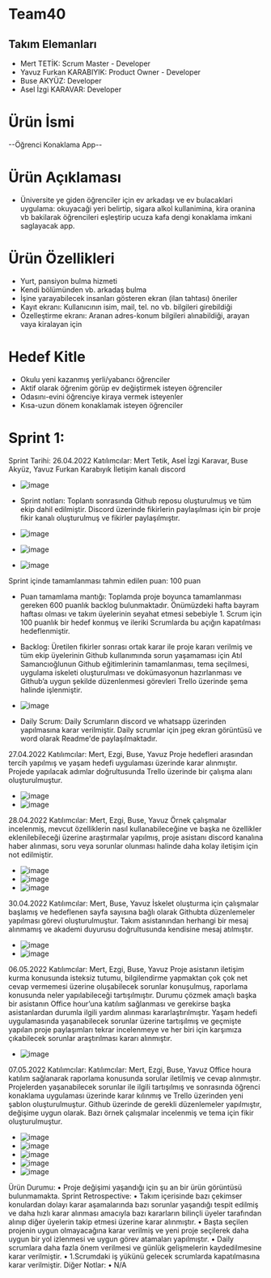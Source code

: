 # Team40

## Takım Elemanları

- Mert TETİK: Scrum Master - Developer
- Yavuz Furkan KARABIYIK: Product Owner - Developer
- Buse AKYÜZ: Developer
- Asel İzgi KARAVAR: Developer

# Ürün İsmi

--Öğrenci Konaklama App--

# Ürün Açıklaması

- Üniversite ye giden öğrenciler için ev arkadaşı ve ev bulacaklari uygulama: okuyacaği yeri belirtip, sigara alkol kullanimina, kira oranina vb bakilarak öğrencileri eşleştirip ucuza kafa dengi konaklama imkani saglayacak app.

# Ürün Özellikleri

- Yurt, pansiyon bulma hizmeti
- Kendi bölümünden vb. arkadaş bulma
- İşine yarayabilecek insanları gösteren ekran (ilan tahtası) öneriler
- Kayıt ekranı: Kullanıcının isim, mail, tel. no vb. bilgileri girebildiği 
- Özelleştirme ekranı: Aranan adres-konum bilgileri alınabildiği, arayan vaya kiralayan için

# Hedef Kitle

- Okulu yeni kazanmış yerli/yabancı öğrenciler
- Aktif olarak öğrenim görüp ev değiştirmek isteyen öğrenciler
- Odasını-evini öğrenciye kiraya vermek isteyenler
- Kısa-uzun dönem konaklamak isteyen öğrenciler

# Sprint 1:
Sprint Tarihi: 26.04.2022
Katılımcılar: Mert Tetik, Asel İzgi Karavar, Buse Akyüz, Yavuz Furkan Karabıyık
İletişim kanalı discord
 
- ![image](https://user-images.githubusercontent.com/104431485/167294986-bc8f820e-0849-417e-b9dd-0681b295ce43.png)

- Sprint notları: Toplantı sonrasında Github reposu oluşturulmuş ve tüm ekip dahil edilmiştir. Discord üzerinde fikirlerin paylaşılması için bir proje fikir kanalı oluşturulmuş ve fikirler paylaşılmıştır.    

- ![image](https://user-images.githubusercontent.com/104431485/167294989-3cb71d0b-1df0-45ab-8fa2-7fdc81ca26bf.png)
- ![image](https://user-images.githubusercontent.com/104431485/167294991-e3b3ffb9-2620-44e6-9a6b-0ed53949fbb7.png)
- ![image](https://user-images.githubusercontent.com/104431485/167295009-4598476d-6aeb-4d7a-af86-2e4307c7f601.png)

Sprint içinde tamamlanması tahmin edilen puan: 100 puan
- Puan tamamlama mantığı: Toplamda proje boyunca tamamlanması gereken 600 puanlık backlog bulunmaktadır. Önümüzdeki hafta bayram haftası olması ve takım üyelerinin seyahat etmesi sebebiyle 1. Scrum için 100 puanlık bir hedef konmuş ve ileriki Scrumlarda bu açığın kapatılması hedeflenmiştir.
- Backlog: Üretilen fikirler sonrası ortak karar ile proje kararı verilmiş ve tüm ekip üyelerinin Github kullanımında sorun yaşamaması için Atıl Samancıoğlunun Github eğitimlerinin tamamlanması, tema seçilmesi, uygulama iskeleti oluşturulması ve dokümasyonun hazırlanması ve Github’a uygun şekilde düzenlenmesi görevleri Trello üzerinde şema halinde işlenmiştir.

- ![image](https://user-images.githubusercontent.com/104431485/167295035-2f07d1a1-fbcb-4d38-8022-bcba3c07cfc2.png)


- Daily Scrum:
Daily Scrumların discord ve whatsapp üzerinden yapılmasına karar verilmiştir. Daily scrumlar için jpeg ekran görüntüsü ve word olarak Readme'de paylaşılmaktadır.

27.04.2022
Katılımcılar: Mert, Ezgi, Buse, Yavuz
Proje hedefleri arasından tercih yapılmış ve yaşam hedefi uygulaması üzerinde karar alınmıştır. Projede yapılacak adımlar doğrultusunda Trello üzerinde bir çalışma alanı oluşturulmuştur.

- ![image](https://user-images.githubusercontent.com/104431485/167295053-0f274521-cddb-4545-a2d5-b8eb409f8151.png)
- ![image](https://user-images.githubusercontent.com/104431485/167295074-f5a56294-970f-4928-929e-137786f0e1d9.png)
   
28.04.2022
Katılımcılar: Mert, Ezgi, Buse, Yavuz
Örnek çalışmalar incelenmiş, mevcut özelliklerin nasıl kullanabileceğine ve başka ne özellikler eklenilebileceği üzerine araştırmalar yapılmış, proje asistanı discord kanalına haber alınması, soru veya sorunlar olunması halinde daha kolay iletişim için not edilmiştir.

- ![image](https://user-images.githubusercontent.com/104431485/167295081-9aedc233-1d3c-4ee6-8e41-4f587e8ca88d.png)
- ![image](https://user-images.githubusercontent.com/104431485/167295085-f7485caa-bffb-47a8-99cb-f1a8af6383e6.png)
- ![image](https://user-images.githubusercontent.com/104431485/167295090-1aa38563-6b45-4f86-bff3-d1af131d479a.png)
  
 
30.04.2022
Katılımcılar: Mert, Buse, Yavuz
İskelet oluşturma için çalışmalar başlamış ve hedeflenen sayfa sayısına bağlı olarak Githubta düzenlemeler yapılması görevi oluşturulmuştur. Takım asistanından herhangi bir mesaj alınmamış ve akademi duyurusu doğrultusunda kendisine mesaj atılmıştır.

- ![image](https://user-images.githubusercontent.com/104431485/167295106-6708da86-21bb-4ebe-90ac-ce3f4d5da8ee.png)
- ![image](https://user-images.githubusercontent.com/104431485/167295109-13c8ad3e-8091-4f9d-92a9-3b2a972fe7e6.png)

  
06.05.2022
Katılımcılar: Mert, Ezgi, Buse, Yavuz
Proje asistanın iletişim kurma konusunda isteksiz tutumu, bilgilendirme yapmaktan çok çok net cevap vermemesi üzerine oluşabilecek sorunlar konuşulmuş, raporlama konusunda neler yapılabileceği tartışılmıştır. Durumu çözmek amaçlı başka bir asistanın Office hour’una katılım sağlanması ve gerekirse başka asistanlardan durumla ilgili yardım alınması kararlaştırılmıştır. Yaşam hedefi uygulamasında yaşanabilecek sorunlar üzerine tartışılmış ve geçmişte yapılan proje paylaşımları tekrar incelenmeye ve her biri için karşımıza çıkabilecek sorunlar araştırılması kararı alınmıştır.

- ![image](https://user-images.githubusercontent.com/104431485/167295121-da6edb49-9605-42cb-b9f5-2015f699942c.png)

   
07.05.2022
Katılımcılar: Katılımcılar: Mert, Ezgi, Buse, Yavuz
Office houra katılım sağlanarak raporlama konusunda sorular iletilmiş ve cevap alınmıştır. Projelerden yaşanabilecek sorunlar ile ilgili tartışılmış ve sonrasında öğrenci konaklama uygulaması üzerinde karar kılınmış ve Trello üzerinden yeni şablon oluşturulmuştur. Github üzerinde de gerekli düzenlemeler yapılmıştır, değişime uygun olarak. Bazı örnek çalışmalar incelenmiş ve tema için fikir oluşturulmuştur.

- ![image](https://user-images.githubusercontent.com/104431485/167295131-b0baf9e8-e72d-454a-9773-4a62b8a42af8.png)
- ![image](https://user-images.githubusercontent.com/104431485/167295135-cf1f1b02-8890-4160-906a-30cd55a336f8.png)
- ![image](https://user-images.githubusercontent.com/104431485/167295139-f93db329-a70f-4c6f-ad1a-895e87ba0087.png)
- ![image](https://user-images.githubusercontent.com/104431485/167295148-5f58c95b-74f4-4bb5-be7f-d6f1fb48f9c8.png)
- ![image](https://user-images.githubusercontent.com/104431485/167295151-53574b9c-7660-4c71-a868-c6bc25862dc2.png)
        
Ürün Durumu:
•	Proje değişimi yaşandığı için şu an bir ürün görüntüsü bulunmamakta.
Sprint Retrospective:
•	Takım içerisinde bazı çekimser konulardan dolayı karar aşamalarında bazı sorunlar yaşandığı tespit edilmiş ve daha hızlı karar alınması amacıyla bazı kararların bilinçli üyeler tarafından alınıp diğer üyelerin takip etmesi üzerine karar alınmıştır.
•	Başta seçilen projenin uygun olmayacağına karar verilmiş ve yeni proje seçilerek daha uygun bir yol izlenmesi ve uygun görev atamaları yapılmıştır.
•	Daily scrumlara daha fazla önem verilmesi ve günlük gelişmelerin kaydedilmesine karar verilmiştir.
•	1.Scrumdaki iş yükünü gelecek scrumlarda kapatılmasına karar verilmiştir.
Diğer Notlar:
•	N/A 






